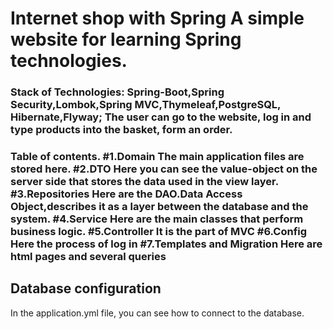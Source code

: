 
<h1>Internet shop with Spring 
  A simple website for learning Spring technologies.
<h3>Stack of Technologies: Spring-Boot,Spring Security,Lombok,Spring MVC,Thymeleaf,PostgreSQL, Hibernate,Flyway;
The user can go to the website, log in and type products into the basket, form an order.

 <h3>Table of contents.
  #1.Domain 
   The main application files are stored here.
  #2.DTO
   Here you can see the value-object on the server side that stores the data used in the view layer.
  #3.Repositories
   Here are the DAO.Data Access Object,describes it as a layer between the database and the system.
  #4.Service
   Here are the main classes that perform business logic.
  #5.Controller
   It is the part of MVC
  #6.Config 
   Here the process of log in 
  #7.Templates and Migration
   Here are html pages and several queries
   
## Database configuration
In the application.yml file, you can see how to connect to the database.

